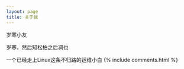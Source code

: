```yaml
---
layout: page
title: 关于我 
---
```


岁寒小友
<p>
岁寒，然后知松柏之后凋也
<p>
一个已经走上Linux这条不归路的运维小白
{% include comments.html %}





